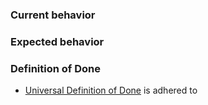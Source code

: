 ### Current behavior <!-- Describe how the issue manifests. -->

### Expected behavior <!-- Describe the desired behavior. -->

### Definition of Done <!-- What requirements need to be fulfilled before we can release it -->

- [Universal Definition of Done](https://github.com/ps2gg/ps2.gg/blob/master/docs/standards/Definition-Of-Done.md) is adhered to
